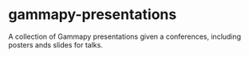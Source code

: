 # gammapy-presentations
A collection of Gammapy presentations given a conferences, including posters ands slides for talks.
